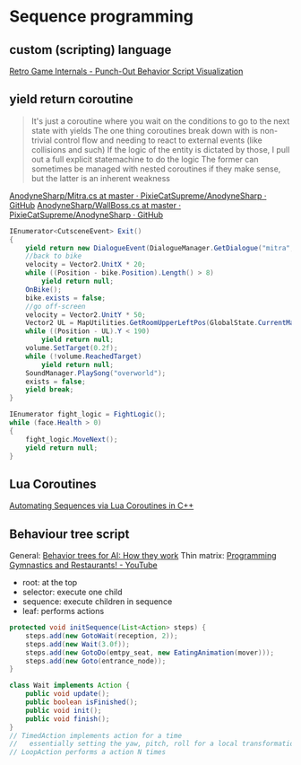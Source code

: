 # Sequence programming

## custom (scripting) language
[Retro Game Internals - Punch-Out Behavior Script Visualization](https://www.youtube.com/watch?v=_Q9_7vSLndQ)

## yield return coroutine
> It's just a coroutine where you wait on the conditions to go to the next state with yields
> The one thing coroutines break down with is non-trivial control flow and needing to react to external events (like collisions and such) If the logic of the entity is dictated by those, I pull out a full explicit statemachine to do the logic The former can sometimes be managed with nested coroutines if they make sense, but the latter is an inherent weakness

[AnodyneSharp/Mitra.cs at master · PixieCatSupreme/AnodyneSharp · GitHub](https://github.com/PixieCatSupreme/AnodyneSharp/blob/master/AnodyneSharp/AnodyneSharp.Shared/Entities/Interactive/Npc/Mitra.cs#L131)
[AnodyneSharp/WallBoss.cs at master · PixieCatSupreme/AnodyneSharp · GitHub](https://github.com/PixieCatSupreme/AnodyneSharp/blob/master/AnodyneSharp/AnodyneSharp.Shared/Entities/Enemy/Crowd/WallBoss.cs)

```csharp
IEnumerator<CutsceneEvent> Exit()
{
	yield return new DialogueEvent(DialogueManager.GetDialogue("mitra", "initial_overworld", 3));
	//back to bike
	velocity = Vector2.UnitX * 20;
	while ((Position - bike.Position).Length() > 8)
		yield return null;
	OnBike();
	bike.exists = false;
	//go off-screen
	velocity = Vector2.UnitY * 50;
	Vector2 UL = MapUtilities.GetRoomUpperLeftPos(GlobalState.CurrentMapGrid);
	while ((Position - UL).Y < 190)
		yield return null;
	volume.SetTarget(0.2f);
	while (!volume.ReachedTarget)
		yield return null;
	SoundManager.PlaySong("overworld");
	exists = false;
	yield break;
}
```

```csharp
IEnumerator fight_logic = FightLogic();
while (face.Health > 0)
{
	fight_logic.MoveNext();
	yield return null;
}
```

## Lua Coroutines
[Automating Sequences via Lua Coroutines in C++](https://www.youtube.com/watch?v=E42Lyv2Ra1c)

## Behaviour tree script
General: [Behavior trees for AI: How they work](https://www.gamedeveloper.com/programming/behavior-trees-for-ai-how-they-work)
Thin matrix: [Programming Gymnastics and Restaurants! - YouTube](https://www.youtube.com/watch?v=VtdhP8sZCt0&list=PLRIWtICgwaX2_2R9UcpGo1_vw050fZbTY)

* root: at the top
* selector: execute one child
* sequence: execute children in sequence
* leaf: performs actions

```java
protected void initSequence(List<Action> steps) {
	steps.add(new GotoWait(reception, 2));
	steps.add(new Wait(3.0f));
	steps.add(new GotoDo(emtpy_seat, new EatingAnimation(mover)));
	steps.add(new Goto(entrance_node));
}

class Wait implements Action {
	public void update();
	public boolean isFinished();
	public void init();
	public void finish();
}
// TimedAction implements action for a time
//   essentially setting the yaw, pitch, roll for a local transformation from a few easing animations
// LoopAction performs a action N times
```

